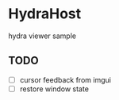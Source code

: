 # HydraHost
hydra viewer sample

## TODO

* [ ] cursor feedback from imgui
* [ ] restore window state

